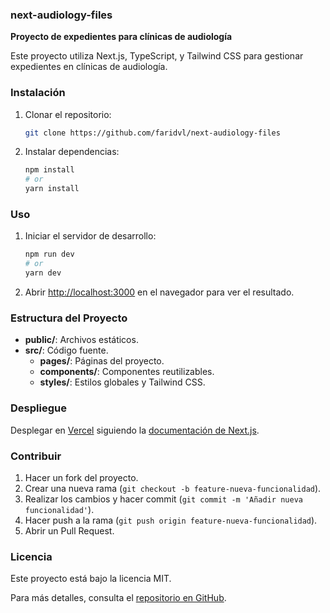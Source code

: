 ### next-audiology-files

**Proyecto de expedientes para clínicas de audiología**

Este proyecto utiliza Next.js, TypeScript, y Tailwind CSS para gestionar expedientes en clínicas de audiología.

### Instalación

1. Clonar el repositorio:

    ```bash
    git clone https://github.com/faridvl/next-audiology-files
    ```

2. Instalar dependencias:

    ```bash
    npm install
    # or
    yarn install
    ```

### Uso

1. Iniciar el servidor de desarrollo:

    ```bash
    npm run dev
    # or
    yarn dev
    ```

2. Abrir [http://localhost:3000](http://localhost:3000) en el navegador para ver el resultado.

### Estructura del Proyecto

- **public/**: Archivos estáticos.
- **src/**: Código fuente.
  - **pages/**: Páginas del proyecto.
  - **components/**: Componentes reutilizables.
  - **styles/**: Estilos globales y Tailwind CSS.

### Despliegue

Desplegar en [Vercel](https://vercel.com) siguiendo la [documentación de Next.js](https://nextjs.org/docs/deployment).

### Contribuir

1. Hacer un fork del proyecto.
2. Crear una nueva rama (`git checkout -b feature-nueva-funcionalidad`).
3. Realizar los cambios y hacer commit (`git commit -m 'Añadir nueva funcionalidad'`).
4. Hacer push a la rama (`git push origin feature-nueva-funcionalidad`).
5. Abrir un Pull Request.

### Licencia

Este proyecto está bajo la licencia MIT.

Para más detalles, consulta el [repositorio en GitHub](https://github.com/faridvl/next-audiology-files).